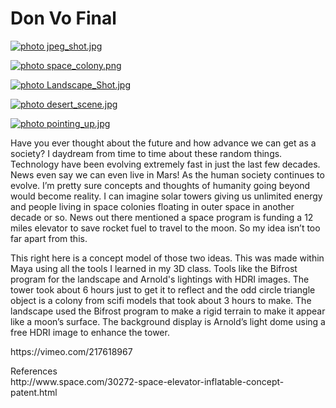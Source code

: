 <p>
<h1>Don Vo Final</h1>
<a href="http://smg.photobucket.com/user/xkamikazestylex/media/jpeg_shot.jpg.html" target="_blank"><img src="http://img.photobucket.com/albums/v235/xkamikazestylex/jpeg_shot.jpg" border="0" alt=" photo jpeg_shot.jpg"/></a>
</p>
<p>
<a href="http://smg.photobucket.com/user/xkamikazestylex/media/space_colony.png.html" target="_blank"><img src="http://img.photobucket.com/albums/v235/xkamikazestylex/space_colony.png" border="0" alt=" photo space_colony.png"/></a>
</p>
<p>
<a href="http://smg.photobucket.com/user/xkamikazestylex/media/Landscape_Shot.jpg.html" target="_blank"><img src="http://img.photobucket.com/albums/v235/xkamikazestylex/Landscape_Shot.jpg" border="0" alt=" photo Landscape_Shot.jpg"/></a>
</p>
<p>
<a href="http://smg.photobucket.com/user/xkamikazestylex/media/desert_scene.jpg.html" target="_blank"><img src="http://img.photobucket.com/albums/v235/xkamikazestylex/desert_scene.jpg" border="0" alt=" photo desert_scene.jpg"/></a>
</p>
<a href="http://smg.photobucket.com/user/xkamikazestylex/media/pointing_up.jpg.html" target="_blank"><img src="http://img.photobucket.com/albums/v235/xkamikazestylex/pointing_up.jpg" border="0" alt=" photo pointing_up.jpg"/></a>
<p>
<body>
Have you ever thought about the future and how advance we can get as a society? I daydream from time to time about these random things. Technology have been evolving extremely fast in just the last few decades. News even say we can even live in Mars! As the human society continues to evolve. I’m pretty sure concepts and thoughts of humanity going beyond would become reality. I can imagine solar towers giving us unlimited energy and people living in space colonies floating in outer space in another decade or so. News out there mentioned a space program is funding a 12 miles elevator to save rocket fuel to travel to the moon. So my idea isn’t too far apart from this. 
<p>
This right here is a concept model of those two ideas. This was made within Maya using all the tools I learned in my 3D class. Tools like the Bifrost program for the landscape and Arnold's lightings with HDRI images. The tower took about 6 hours just to get it to reflect and the odd circle triangle object is a colony from scifi models that took about 3 hours to make. The landscape used the Bifrost program to make a rigid terrain to make it appear like a moon’s surface. The background display is Arnold’s light dome using a free HDRI image to enhance the tower. 
</body>
<p>
https://vimeo.com/217618967
</p>
References<br>
http://www.space.com/30272-space-elevator-inflatable-concept-patent.html
